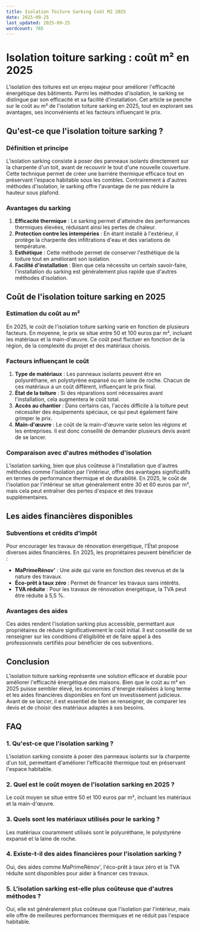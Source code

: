 ```yaml
---
title: Isolation Toiture Sarking Coût M2 2025
date: 2025-09-25
last_updated: 2025-09-25
wordcount: 765
---
```


# Isolation toiture sarking : coût m² en 2025

L'isolation des toitures est un enjeu majeur pour améliorer l'efficacité énergétique des bâtiments. Parmi les méthodes d'isolation, le sarking se distingue par son efficacité et sa facilité d'installation. Cet article se penche sur le coût au m² de l'isolation toiture sarking en 2025, tout en explorant ses avantages, ses inconvénients et les facteurs influençant le prix.

## Qu'est-ce que l'isolation toiture sarking ?

### Définition et principe

L'isolation sarking consiste à poser des panneaux isolants directement sur la charpente d'un toit, avant de recouvrir le tout d'une nouvelle couverture. Cette technique permet de créer une barrière thermique efficace tout en préservant l'espace habitable sous les combles. Contrairement à d'autres méthodes d'isolation, le sarking offre l'avantage de ne pas réduire la hauteur sous plafond.

### Avantages du sarking

1. **Efficacité thermique** : Le sarking permet d'atteindre des performances thermiques élevées, réduisant ainsi les pertes de chaleur.
2. **Protection contre les intempéries** : En étant installé à l'extérieur, il protège la charpente des infiltrations d'eau et des variations de température.
3. **Esthétique** : Cette méthode permet de conserver l'esthétique de la toiture tout en améliorant son isolation.
4. **Facilité d'installation** : Bien que cela nécessite un certain savoir-faire, l'installation du sarking est généralement plus rapide que d'autres méthodes d'isolation.

## Coût de l'isolation toiture sarking en 2025

### Estimation du coût au m²

En 2025, le coût de l'isolation toiture sarking varie en fonction de plusieurs facteurs. En moyenne, le prix se situe entre 50 et 100 euros par m², incluant les matériaux et la main-d'œuvre. Ce coût peut fluctuer en fonction de la région, de la complexité du projet et des matériaux choisis.

### Facteurs influençant le coût

1. **Type de matériaux** : Les panneaux isolants peuvent être en polyuréthane, en polystyrène expansé ou en laine de roche. Chacun de ces matériaux a un coût différent, influençant le prix final.
2. **État de la toiture** : Si des réparations sont nécessaires avant l'installation, cela augmentera le coût total.
3. **Accès au chantier** : Dans certains cas, l'accès difficile à la toiture peut nécessiter des équipements spéciaux, ce qui peut également faire grimper le prix.
4. **Main-d'œuvre** : Le coût de la main-d'œuvre varie selon les régions et les entreprises. Il est donc conseillé de demander plusieurs devis avant de se lancer.

### Comparaison avec d'autres méthodes d'isolation

L'isolation sarking, bien que plus coûteuse à l'installation que d'autres méthodes comme l'isolation par l'intérieur, offre des avantages significatifs en termes de performance thermique et de durabilité. En 2025, le coût de l'isolation par l'intérieur se situe généralement entre 30 et 60 euros par m², mais cela peut entraîner des pertes d'espace et des travaux supplémentaires.

## Les aides financières disponibles

### Subventions et crédits d'impôt

Pour encourager les travaux de rénovation énergétique, l'État propose diverses aides financières. En 2025, les propriétaires peuvent bénéficier de :

- **MaPrimeRénov'** : Une aide qui varie en fonction des revenus et de la nature des travaux.
- **Éco-prêt à taux zéro** : Permet de financer les travaux sans intérêts.
- **TVA réduite** : Pour les travaux de rénovation énergétique, la TVA peut être réduite à 5,5 %.

### Avantages des aides

Ces aides rendent l'isolation sarking plus accessible, permettant aux propriétaires de réduire significativement le coût initial. Il est conseillé de se renseigner sur les conditions d'éligibilité et de faire appel à des professionnels certifiés pour bénéficier de ces subventions.

## Conclusion

L'isolation toiture sarking représente une solution efficace et durable pour améliorer l'efficacité énergétique des maisons. Bien que le coût au m² en 2025 puisse sembler élevé, les économies d'énergie réalisées à long terme et les aides financières disponibles en font un investissement judicieux. Avant de se lancer, il est essentiel de bien se renseigner, de comparer les devis et de choisir des matériaux adaptés à ses besoins.

## FAQ

### 1. Qu'est-ce que l'isolation sarking ?

L'isolation sarking consiste à poser des panneaux isolants sur la charpente d'un toit, permettant d'améliorer l'efficacité thermique tout en préservant l'espace habitable.

### 2. Quel est le coût moyen de l'isolation sarking en 2025 ?

Le coût moyen se situe entre 50 et 100 euros par m², incluant les matériaux et la main-d'œuvre.

### 3. Quels sont les matériaux utilisés pour le sarking ?

Les matériaux couramment utilisés sont le polyuréthane, le polystyrène expansé et la laine de roche.

### 4. Existe-t-il des aides financières pour l'isolation sarking ?

Oui, des aides comme MaPrimeRénov', l'éco-prêt à taux zéro et la TVA réduite sont disponibles pour aider à financer ces travaux.

### 5. L'isolation sarking est-elle plus coûteuse que d'autres méthodes ?

Oui, elle est généralement plus coûteuse que l'isolation par l'intérieur, mais elle offre de meilleures performances thermiques et ne réduit pas l'espace habitable.